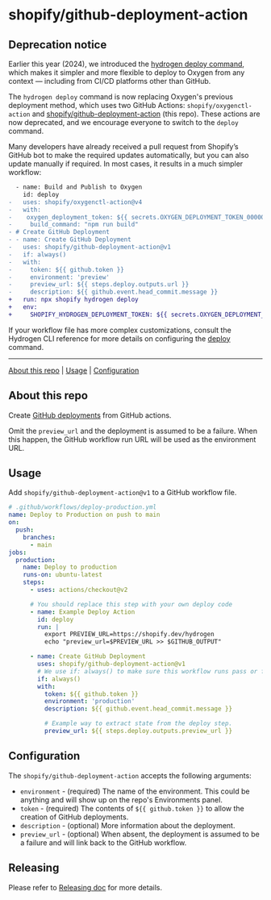 # shopify/github-deployment-action

## Deprecation notice

Earlier this year (2024), we introduced the [hydrogen deploy command](https://shopify.dev/docs/api/shopify-cli/hydrogen/hydrogen-deploy), which makes it simpler and more flexible to deploy to Oxygen from any context — including from CI/CD platforms other than GitHub.

The `hydrogen deploy` command is now replacing Oxygen's previous deployment method, which uses two GitHub Actions: `shopify/oxygenctl-action` and [shopify/github-deployment-action](https://github.com/Shopify/github-deployment-action) (this repo). These actions are now deprecated, and we encourage everyone to switch to the `deploy` command.

Many developers have already received a pull request from Shopify’s GitHub bot to make the required updates automatically, but you can also update manually if required. In most cases, it results in a much simpler workflow:

```diff
  - name: Build and Publish to Oxygen
    id: deploy
-   uses: shopify/oxygenctl-action@v4
-   with:
-    oxygen_deployment_token: ${{ secrets.OXYGEN_DEPLOYMENT_TOKEN_0000000000 }}
-     build_command: "npm run build"
- # Create GitHub Deployment
- - name: Create GitHub Deployment
-   uses: shopify/github-deployment-action@v1
-   if: always()
-   with:
-     token: ${{ github.token }}
-     environment: 'preview'
-     preview_url: ${{ steps.deploy.outputs.url }}
-     description: ${{ github.event.head_commit.message }}
+   run: npx shopify hydrogen deploy
+   env:
+     SHOPIFY_HYDROGEN_DEPLOYMENT_TOKEN: ${{ secrets.OXYGEN_DEPLOYMENT_TOKEN_0000000000 }}
```

If your workflow file has more complex customizations, consult the Hydrogen CLI reference for more details on configuring the [deploy](https://shopify.dev/docs/api/shopify-cli/hydrogen/hydrogen-deploy) command.

---

[About this repo](#about-this-repo) | [Usage](#usage) | [Configuration](#configuration)

## About this repo

Create [GitHub deployments](https://docs.github.com/en/rest/reference/repos#deployments) from GitHub actions.

Omit the `preview_url` and the deployment is assumed to be a failure. When this happen, the GitHub workflow run URL will be used as the environment URL.

## Usage

Add `shopify/github-deployment-action@v1` to a GitHub workflow file.

```yml
# .github/workflows/deploy-production.yml
name: Deploy to Production on push to main
on:
  push:
    branches:
      - main
jobs:
  production:
    name: Deploy to production
    runs-on: ubuntu-latest
    steps:
      - uses: actions/checkout@v2

      # You should replace this step with your own deploy code
      - name: Example Deploy Action
        id: deploy
        run: |
          export PREVIEW_URL=https://shopify.dev/hydrogen
          echo "preview_url=$PREVIEW_URL >> $GITHUB_OUTPUT"

      - name: Create GitHub Deployment
        uses: shopify/github-deployment-action@v1
        # We use if: always() to make sure this workflow runs pass or fail
        if: always()
        with:
          token: ${{ github.token }}
          environment: 'production'
          description: ${{ github.event.head_commit.message }}

          # Example way to extract state from the deploy step.
          preview_url: ${{ steps.deploy.outputs.preview_url }}
```

## Configuration

The `shopify/github-deployment-action` accepts the following arguments:

* `environment` - (required) The name of the environment. This could be anything and will show up on the repo's Environments panel.
* `token` - (required) The contents of `${{ github.token }}` to allow the creation of GitHub deployments.
* `description` - (optional) More information about the deployment.
* `preview_url` - (optional) When absent, the deployment is assumed to be a failure and will link back to the GitHub workflow.

## Releasing

Please refer to [Releasing doc](https://github.com/Shopify/github-deployment-action/blob/main/RELEASING.md) for more details.
